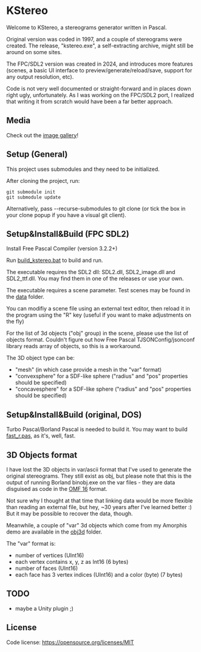 # KStereo
Welcome to KStereo, a stereograms generator written in Pascal.

Original version was coded in 1997, and a couple of stereograms were created. The release, "kstereo.exe", a self-extracting archive, might still be around on some sites.

The FPC/SDL2 version was created in 2024, and introduces more features (scenes, a basic UI interface to preview/generate/reload/save, support for any output resolution, etc). 

Code is not very well documented or straight-forward and in places down right ugly, unfortunately. As I was working on the FPC/SDL2 port, I realized that writing it from scratch would have been a far better approach.

## Media
Check out the [image gallery](https://www.pirongames.com/nostalgia-kstereo-a-stereograms-generator/)!

## Setup (General)

This project uses submodules and they need to be initialized. 

After cloning the project, run:

```
git submodule init
git submodule update
```

Alternatively, pass --recurse-submodules to git clone (or tick the box in your clone popup if you have a visual git client).

## Setup&Install&Build (FPC SDL2)
Install Free Pascal Compiler (version 3.2.2+)

Run [build_kstereo.bat](fpc-sdl2/build_kstereo.bat) to build and run. 

The executable requires the SDL2 dll: SDL2.dll, SDL2_image.dll and SDL2_ttf.dll. You may find them in one of the releases or use your own.

The executable requires a scene parameter. Test scenes may be found in the [data](fpc-sdl2/data/) folder.

You can modifiy a scene file using an external text editor, then reload it in the program using the "R" key (useful if you want to make adjustments on the fly)

For the list of 3d objects ("obj" group) in the scene, please use the list of objects format. Couldn't figure out how Free Pascal TJSONConfig/jsonconf library reads array of objects, so this is a workaround.

The 3D object type can be:
* "mesh" (in which case provide a mesh in the "var" format)
* "convexsphere" for a SDF-like sphere ("radius" and "pos" properties should be specified)
* "concavesphere" for a SDF-like sphere ("radius" and "pos" properties should be specified)

## Setup&Install&Build (original, DOS)
Turbo Pascal/Borland Pascal is needed to build it. You may want to build [fast_r.pas](original/FAST_R.PAS), as it's, well, fast.

## 3D Objects format
I have lost the 3D objects in var/ascii format that I've used to generate the original stereograms. They still exist as obj, but please note that this is the output of running Borland binobj.exe on the var files - they are data disguised as code in the [OMF 16](https://en.wikipedia.org/wiki/Object_Module_Format_(Intel)) format. 

Not sure why I thought at that time that linking data would be more flexible than reading an external file, but hey, ~30 years after I've learned better :) But it may be possible to recover the data, though.

Meanwhile, a couple of "var" 3d objects which come from my Amorphis demo are available in the [obj3d](fpc-sdl2/data/obj3d/) folder. 

The "var" format is:
* number of vertices (UInt16)
* each vertex contains x, y, z as Int16 (6 bytes)
* number of faces (UInt16)
* each face has 3 vertex indices (UInt16) and a color (byte) (7 bytes)

## TODO
* maybe a Unity plugin ;)

## License

Code license:
https://opensource.org/licenses/MIT
